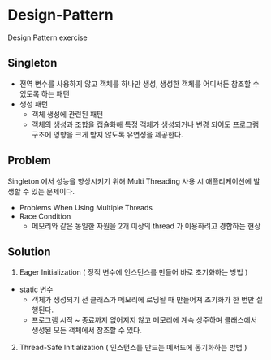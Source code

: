# Design-Pattern
Design Pattern exercise


## Singleton
- 전역 변수를 사용하지 않고 객체를 하나만 생성, 생성한 객체를 어디서든 참조할 수 있도록 하는 패턴
- 생성 패턴
  - 객체 생성에 관련된 패턴
  - 객체의 생성과 조합을 캡슐화해 특정 객체가 생성되거나 변경 되어도 프로그램 구조에 영향을 크게 받지 않도록 유연성을 제공한다.

## Problem
Singleton 에서 성능을 향상시키기 위해 Multi Threading 사용 시 애플리케이션에 발생할 수 있는 문제이다.
- Problems When Using Multiple Threads
- Race Condition
  - 메모리와 같은 동일한 자원을 2개 이상의 thread 가 이용하려고 경합하는 현상

## Solution
1. Eager Initialization ( 정적 변수에 인스턴스를 만들어 바로 초기화하는 방법 )
  - static 변수 
    - 객체가 생성되기 전 클래스가 메모리에 로딩될 때 만들어져 초기화가 한 번만 실행된다.
    - 프로그램 시작 ~ 종료까지 없어지지 않고 메모리에 계속 상주하며 클래스에서 생성된 모든 객체에서 참조할 수 있다.
2. Thread-Safe Initialization ( 인스턴스를 만드는 메서드에 동기화하는 방법 )

  
